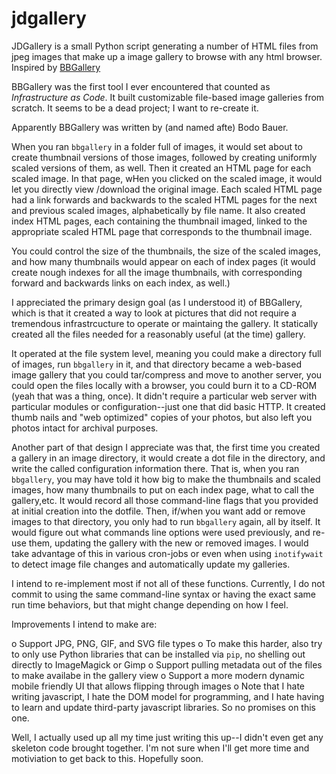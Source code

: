 # jdgallery
JDGallery is a small Python script generating a number of HTML files from jpeg images that make up a image gallery to browse with any html browser. Inspired by [BBGallery](https://bbgallery.sourceforge.net/)

BBGallery was the first tool I ever encountered that counted as *Infrastructure as Code*. It built customizable
file-based image galleries from scratch. It seems to be a dead project; I want to re-create it.

Apparently BBGallery was written by (and named afte) Bodo Bauer. 

When you ran `bbgallery` in a folder full of images, it would set about to create thumbnail versions of those 
images, followed by creating uniformly scaled versions of them, as well. Then it created an HTML page for 
each scaled image. In that page, wHen you clicked on the scaled image, it would let you directly view /download 
the original image. Each scaled HTML page had a link forwards and backwards to the scaled HTML pages for the 
next and previous scaled images, alphabetically by file name. It also created index HTML pages, each containing 
the thumbnail imaged, linked to the appropriate scaled HTML page that corresponds to the thumbnail image. 

You could control the size of the thumbnails, the size of the scaled images, and how many thumbnails would 
appear on each of index pages (it would create nough indexes for all the image thumbnails, with corresponding 
forward and backwards links on each index, as well.)

I appreciated the primary design goal (as I understood it) of BBGallery, which is that it created a way to look
at pictures that did not require a tremendous infrastrcucture to operate or maintaing the gallery. It statically created all the files needed for a reasonably useful (at the time) gallery. 

It operated at the file system level, meaning you could make a directory full of images, run `bbgallery` in it, 
and that directory became a web-based image gallery that you could tar/compress and move to another server, you 
could open the files locally with a browser, you could burn it to a CD-ROM (yeah that was a thing, once). It 
didn't require a particular web server with particular modules or configuration--just one that did basic HTTP. 
It created thumb nails and "web optimized" copies of your photos, but also left you photos intact for archival 
purposes.

Another part of that design I appreciate was that, the first time you created a gallery in an image directory, 
it would create a dot file in the directory, and write the called configuration information there. That is, when
you ran `bbgallery`, you may have told it how big to make the thumbnails and scaled images, how many thumbnails 
to put on each index page, what to call the gallery,etc. It would record all those command-line flags that you 
provided at initial creation into the dotfile. Then, if/when you want add or remove images to that directory, 
you only had to run `bbgallery` again, all by itself. It would figure out what commands line options were used 
previously, and re-use them, updating the gallery with the new or removed images. I would take advantage of this 
in various cron-jobs or even when using `inotifywait` to detect image file changes and automatically update 
my galleries.

I intend to re-implement most if not all of these functions. Currently, I do not commit to using the same 
command-line syntax or having the exact same run time behaviors, but that might change depending on how I feel.

Improvements I intend to make are:

 o Support JPG, PNG, GIF, and SVG file types
   o To make this harder, also try to only use Python libraries that can be installed via `pip`, no shelling out directly to ImageMagick or Gimp
 o Support pulling metadata out of the files to make availabe in the gallery view
 o Support a more modern dynamic mobile friendly UI that allows flipping through images
   o Note that I hate writing javascript, I hate the DOM model for programming, and I hate having to learn and update third-party javascript libraries. So no promises on this one.

Well, I actually used up all my time just writing this up--I didn't even get any skeleton code brought together. 
I'm not sure when I'll get more time and motiviation to get back to this.  Hopefully soon.
